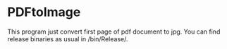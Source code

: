 # PDFtoImage

This program just convert first page of pdf document to jpg.
You can find release binaries as usual in /bin/Release/.
